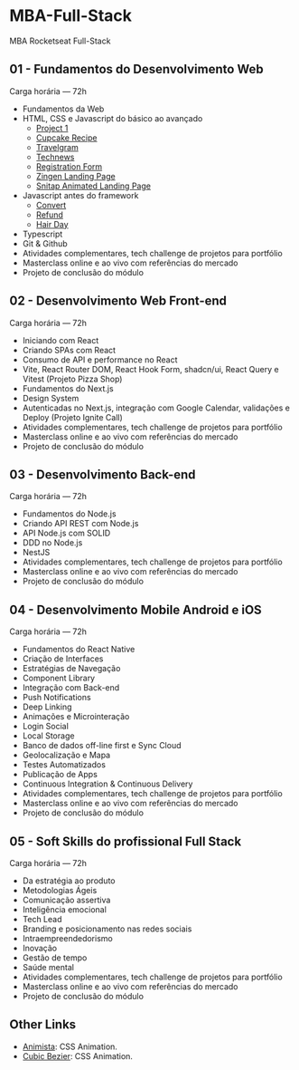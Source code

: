 # MBA-Full-Stack
MBA Rocketseat Full-Stack

## 01 - Fundamentos do Desenvolvimento Web
Carga horária — 72h

- Fundamentos da Web
- HTML, CSS e Javascript do básico ao avançado
    - [Project 1](https://douglasdl.github.io/MBA-Full-Stack/projeto/)
    - [Cupcake Recipe](https://douglasdl.github.io/MBA-Full-Stack/receita/)
    - [Travelgram](https://douglasdl.github.io/MBA-Full-Stack/travelgram/)
    - [Technews](https://douglasdl.github.io/MBA-Full-Stack/technews/)
    - [Registration Form](https://douglasdl.github.io/MBA-Full-Stack/registration-form)
    - [Zingen Landing Page](https://douglasdl.github.io/MBA-Full-Stack/zingen)
    - [Snitap Animated Landing Page](https://douglasdl.github.io/MBA-Full-Stack/snitap)
- Javascript antes do framework
    - [Convert](https://douglasdl.github.io/MBA-Full-Stack/convert)
    - [Refund](https://douglasdl.github.io/MBA-Full-Stack/refund)
    - [Hair Day](https://douglasdl.github.io/MBA-Full-Stack/hair-day)
- Typescript
- Git & Github
- Atividades complementares, tech challenge de projetos para portfólio
- Masterclass online e ao vivo com referências do mercado
- Projeto de conclusão do módulo

## 02 - Desenvolvimento Web Front-end
Carga horária — 72h

- Iniciando com React
- Criando SPAs com React
- Consumo de API e performance no React
- Vite, React Router DOM, React Hook Form, shadcn/ui, React Query e Vitest (Projeto Pizza Shop)
- Fundamentos do Next.js
- Design System
- Autenticadas no Next.js, integração com Google Calendar, validações e Deploy (Projeto Ignite Call)
- Atividades complementares, tech challenge de projetos para portfólio
- Masterclass online e ao vivo com referências do mercado
- Projeto de conclusão do módulo

## 03 - Desenvolvimento Back-end
Carga horária — 72h

- Fundamentos do Node.js
- Criando API REST com Node.js
- API Node.js com SOLID
- DDD no Node.js
- NestJS
- Atividades complementares, tech challenge de projetos para portfólio
- Masterclass online e ao vivo com referências do mercado
- Projeto de conclusão do módulo

## 04 - Desenvolvimento Mobile Android e iOS
Carga horária — 72h

- Fundamentos do React Native
- Criação de Interfaces
- Estratégias de Navegação
- Component Library
- Integração com Back-end
- Push Notifications
- Deep Linking
- Animações e Microinteração
- Login Social
- Local Storage
- Banco de dados off-line first e Sync Cloud
- Geolocalização e Mapa
- Testes Automatizados
- Publicação de Apps
- Continuous Integration & Continuous Delivery
- Atividades complementares, tech challenge de projetos para portfólio
- Masterclass online e ao vivo com referências do mercado
- Projeto de conclusão do módulo

## 05 - Soft Skills do profissional Full Stack
Carga horária — 72h

- Da estratégia ao produto
- Metodologias Ágeis
- Comunicação assertiva
- Inteligência emocional
- Tech Lead
- Branding e posicionamento nas redes sociais
- Intraempreendedorismo
- Inovação
- Gestão de tempo
- Saúde mental
- Atividades complementares, tech challenge de projetos para portfólio
- Masterclass online e ao vivo com referências do mercado
- Projeto de conclusão do módulo




## Other Links

- [Animista](https://animista.net/): CSS Animation.
- [Cubic Bezier](https://cubic-bezier.com/#.17,.67,.83,.67): CSS Animation.